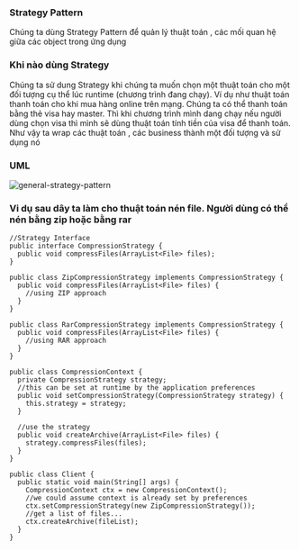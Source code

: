 ### Strategy Pattern
Chúng ta dùng Strategy Pattern để quản lý thuật toán , các mối quan hệ giữa các object trong ứng dụng

### Khi nào dùng Strategy
Chúng ta sử dung Strategy khi chúng ta muốn chọn một thuật toán cho một đối tượng cụ thể lúc runtime (chương trình đang chạy). Ví dụ như thuật toán thanh toán cho khi mua hàng online trên mạng. Chúng ta có thể thanh toán bằng thẻ visa hay master. Thì khi chương trình mình dang chạy nếu người dùng chọn visa thì mình sẽ dùng thuật toán tính tiền của visa để thanh toán. Như vậy ta wrap các thuật toán , các business thành một đối tượng và sử dụng nó


### UML

![general-strategy-pattern](https://user-images.githubusercontent.com/37821007/67373760-5b81f600-f5aa-11e9-9f75-4c0efed9450d.png)

### Vi dụ sau dây ta làm cho thuật toán nén file. Người dùng có thể nén bằng zip hoặc bằng rar 

```
//Strategy Interface
public interface CompressionStrategy {
  public void compressFiles(ArrayList<File> files);
}
```

```
public class ZipCompressionStrategy implements CompressionStrategy {
  public void compressFiles(ArrayList<File> files) {
    //using ZIP approach
  }
}
```

```
public class RarCompressionStrategy implements CompressionStrategy {
  public void compressFiles(ArrayList<File> files) {
    //using RAR approach
  }
}
```

```
public class CompressionContext {
  private CompressionStrategy strategy;
  //this can be set at runtime by the application preferences
  public void setCompressionStrategy(CompressionStrategy strategy) {
    this.strategy = strategy;
  }
  
  //use the strategy
  public void createArchive(ArrayList<File> files) {
    strategy.compressFiles(files);
  }
}
```
```
public class Client {
  public static void main(String[] args) {
    CompressionContext ctx = new CompressionContext();
    //we could assume context is already set by preferences
    ctx.setCompressionStrategy(new ZipCompressionStrategy());
    //get a list of files...
    ctx.createArchive(fileList);
  }
}
```
